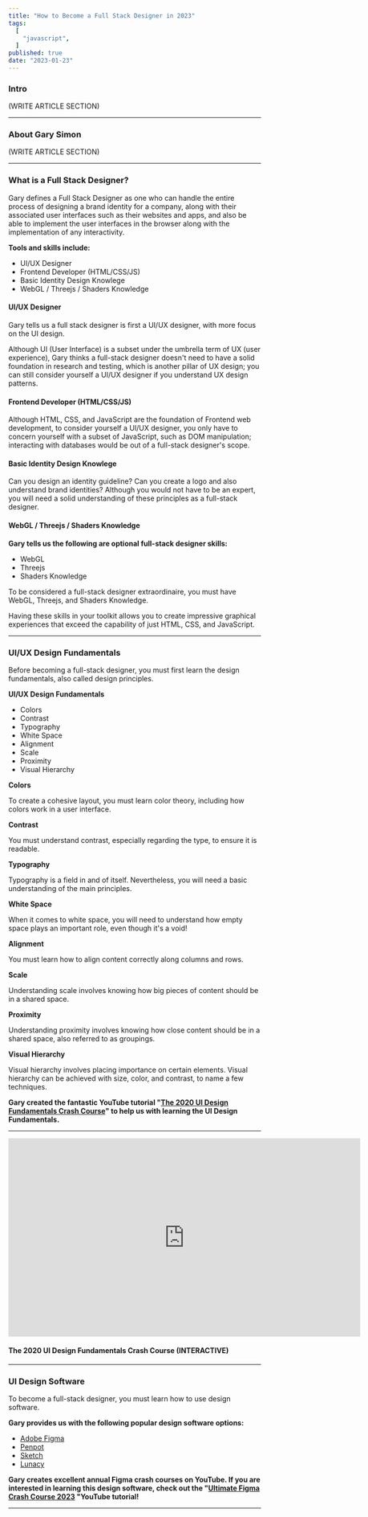 ```yaml
---
title: "How to Become a Full Stack Designer in 2023"
tags:
  [
    "javascript",
  ]
published: true
date: "2023-01-23"
---
```


### Intro
(WRITE ARTICLE SECTION)

---

### About Gary Simon
(WRITE ARTICLE SECTION)

---

### What is a Full Stack Designer?

Gary defines a Full Stack Designer as one who can handle the entire process of designing a brand identity for a company, along with their associated user interfaces such as their websites and apps, and also be able to implement the user interfaces in the browser along with the implementation of any interactivity.

**Tools and skills include:**
* UI/UX Designer
* Frontend Developer (HTML/CSS/JS)
* Basic Identity Design Knowlege
* WebGL / Threejs / Shaders Knowledge

#### UI/UX Designer

Gary tells us a full stack designer is first a UI/UX designer, with more focus on the UI design.

Although UI (User Interface) is a subset under the umbrella term of UX (user experience), Gary thinks a full-stack designer doesn't need to have a solid foundation in research and testing, which is another pillar of UX design; you can still consider yourself a UI/UX designer if you understand UX design patterns.

#### Frontend Developer (HTML/CSS/JS)

Although HTML, CSS, and JavaScript are the foundation of Frontend web development, to consider yourself a UI/UX designer, you only have to concern yourself with a subset of JavaScript, such as DOM manipulation; interacting with databases would be out of a full-stack designer's scope.

#### Basic Identity Design Knowlege

Can you design an identity guideline? Can you create a logo and also understand brand identities? Although you would not have to be an expert, you will need a solid understanding of these principles as a full-stack designer.

#### WebGL / Threejs / Shaders Knowledge

**Gary tells us the following are optional full-stack designer skills:**
* WebGL
* Threejs 
* Shaders Knowledge

To be considered a full-stack designer extraordinaire, you must have WebGL, Threejs, and Shaders Knowledge.

Having these skills in your toolkit allows you to create impressive graphical experiences that exceed the capability of just HTML, CSS, and JavaScript.

---

### UI/UX Design Fundamentals

Before becoming a full-stack designer, you must first learn the design fundamentals, also called design principles.

**UI/UX Design Fundamentals**
* Colors
* Contrast
* Typography
* White Space
* Alignment
* Scale
* Proximity
* Visual Hierarchy

**Colors**

To create a cohesive layout, you must learn color theory, including how colors work in a user interface.

**Contrast**

You must understand contrast, especially regarding the type, to ensure it is readable.

**Typography**

Typography is a field in and of itself. Nevertheless, you will need a basic understanding of the main principles.

**White Space**

When it comes to white space, you will need to understand how empty space plays an important role, even though it's a void!

**Alignment**

You must learn how to align content correctly along columns and rows. 

**Scale**

Understanding scale involves knowing how big pieces of content should be in a shared space.

**Proximity**

Understanding proximity involves knowing how close content should be in a shared space, also referred to as groupings.

**Visual Hierarchy**

Visual hierarchy involves placing importance on certain elements. Visual hierarchy can be achieved with size, color, and contrast, to name a few techniques.

**Gary created the fantastic YouTube tutorial "[The 2020 UI Design Fundamentals Crash Course](https://youtu.be/tRpoI6vkqLs)" to help us with learning the UI Design Fundamentals.** 

---

<iframe width="702" height="395" src="https://www.youtube.com/embed/tRpoI6vkqLs" title="The 2020 UI Design Fundamentals Crash Course (INTERACTIVE)" frameborder="0" allow="accelerometer; autoplay; clipboard-write; encrypted-media; gyroscope; picture-in-picture; web-share" allowfullscreen></iframe>

#### The 2020 UI Design Fundamentals Crash Course (INTERACTIVE)

---

### UI Design Software

To become a full-stack designer, you must learn how to use design software.

**Gary provides us with the following popular design software options:** 
* [Adobe Figma](https://www.figma.com/)
* [Penpot](https://penpot.app/)
* [Sketch](https://www.sketch.com/)
* [Lunacy](https://apps.microsoft.com/store/detail/lunacy-graphic-design-software/9PNLMKKPCLJJ?hl=en-us&gl=us&rtc=1)

**Gary creates excellent annual Figma crash courses on YouTube. If you are interested in learning this design software, check out the "[Ultimate Figma Crash Course 2023](https://youtu.be/o1nCmiW6auE) "YouTube tutorial!**

---